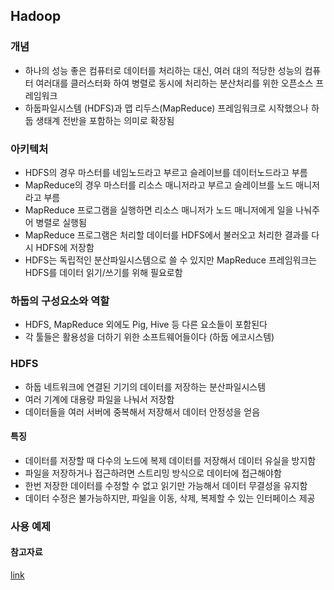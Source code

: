 ## Hadoop

### 개념

- 하나의 성능 좋은 컴퓨터로 데이터를 처리하는 대신, 여러 대의 적당한 성능의 컴퓨터 여러대를 클러스터화 하여 병렬로 동시에 처리하는 분산처리를 위한 오픈소스 프레임워크
- 하둡파일시스템 (HDFS)과 맵 리두스(MapReduce) 프레임워크로 시작했으나 하둡 생태계 전반을 포함하는 의미로 확장됨

### 아키텍처

- HDFS의 경우 마스터를 네임노드라고 부르고 슬레이브를 데이터노드라고 부름
- MapReduce의 경우 마스터를 리소스 매니저라고 부르고 슬레이브를 노드 매니저라고 부름
- MapReduce 프로그램을 실행하면 리소스 매니저가 노드 매니저에게 일을 나눠주어 병렬로 실행됨
- MapReduce 프로그램은 처리할 데이터를 HDFS에서 불러오고 처리한 결과를 다시 HDFS에 저장함
- HDFS는 독립적인 분산파일시스템으로 쓸 수 있지만 MapReduce 프레임워크는 HDFS를 데이터 읽기/쓰기를 위해 필요로함

### 하둡의 구성요소와 역할

- HDFS, MapReduce 외에도 Pig, Hive 등 다른 요소들이 포함된다
- 각 툴들은 활용성을 더하기 위한 소프트웨어들이다 (하둡 에코시스템)

### HDFS

- 하둡 네트워크에 연결된 기기의 데이터를 저장하는 분산파일시스템
- 여러 기계에 대용량 파일을 나눠서 저장함
- 데이터들을 여러 서버에 중복해서 저장해서 데이터 안정성을 얻음

#### 특징

- 데이터를 저장할 때 다수의 노드에 복제 데이터를 저장해서 데이터 유실을 방지함
- 파일을 저장하거나 접근하려면 스트리밍 방식으로 데이터에 접근해야함
- 한번 저장한 데이터를 수정할 수 없고 읽기만 가능해서 데이터 무결성을 유지함
- 데이터 수정은 불가능하지만, 파일을 이동, 삭제, 복제할 수 있는 인터페이스 제공

### 사용 예제

#### 참고자료

[link](https://velog.io/@ha0kim/2021-03-02)
